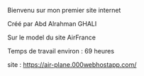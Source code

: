 Bienvenu sur mon premier site internet

Créé par Abd Alrahman GHALI

Sur le model du site AirFrance

Temps de travail environ : 69 heures

site : https://air-plane.000webhostapp.com/